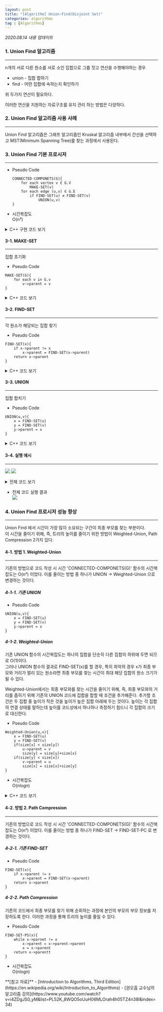```yaml
---
layout: post
title: "[Algorithm] Union-Find(Disjoint Set)"
categories: algorithms
tag : [Algorithms]
---
```


_2020.08.14 내용 업데이트_

### 1. Union Find 알고리즘
---
n개의 서로 다른 원소를 서로 소인 집합으로 그룹 짓고 연산을 수행해야하는 경우  

- union - 집합 합하기  
- find - 어떤 집합에 속하는지 확인하기  

위 두가지 연산이 필요하다.  

이러한 연산을 지원하는 자료구조를 유지 관리 하는 방법은 다양하다.  

### 2. Union Find 알고리즘 사용 사례 
---
Union Find 알고리즘은 그래프 알고리즘인 Kruskal 알고리즘 내부에서 간선을 선택하고 MST(Minimum Spanning Tree)를 찾는 과정에서 사용된다.  

### 3. Union Find 기본 프로시저 
---
- Pseudo Code
    ```
    CONNECTED-COMPONETS(G){
        for each vertex v ∈ G.V
            MAKE-SET(v)
        for each edge (u,v) ∈ G.E
            if FIND-SET(u) ≠ FIND-SET(v)
                UNION(u,v)
    }
    ```

- 시간복잡도  
    O(n²)

<details>
<summary>C++ 구현 코드 보기</summary>
<div markdown="1">

```cpp
void CONNECTED_COMPONENTS(char vertex[], Edge *edge[], SetItem *set[]){
    for(int vIndex=0; vIndex<10; vIndex++){
        set = MAKE_SET(vIndex, vertex[vIndex], set);
    }
    for(int eIndex=0; eIndex<7; eIndex++){
        if(FIND_SET(edge[eIndex]->e1, set) != FIND_SET(edge[eIndex]->e2, set))
            set = UNION(edge[eIndex]->e1,edge[eIndex]->e2, set);
    }
    return;
}
```
</div>
</details>


#### 3-1. MAKE-SET 
---
집합 초기화 

- Pseudo Code
```
MAKE-SET(G){
    for each v in G.v
        v->parent = v
}
```

<details>
<summary>C++ 코드 보기</summary>
<div markdown="1">

```cpp
void MAKE_SET(int index, char in, SetItem **set){
    *(set+index) = new SetItem(in, in);
}
```
</div>
</details>

#### 3-2. FIND-SET
---
각 원소가 해당되는 집합 찾기 

- Pseudo Code
```
FIND-SET(x){
    if x->parent != x
        x->parent = FIND-SET(x->parent)
    return x->parent
}
```

<details>
<summary>C++ 코드 보기</summary>
<div markdown="1">

```cpp
char FIND_SET(char target, SetItem **set){
    // 구조체의 인덱스 찾는 부분 
    int targetIndex;
    for(int sIndex=0; sIndex<10; sIndex++){
        if(set[sIndex]->origin == target) {
            targetIndex = sIndex;
            break;
        }
    }
    // pseudo code에 맞춰 작성한 부분 
    if(set[targetIndex]->parent != set[targetIndex]->origin){
        set[targetIndex]->parent = FIND_SET(set[targetIndex]->parent, set);
    }
    return set[targetIndex]->parent;
}
```
</div>
</details>

#### 3-3. UNION
---
집합 합치기 

- Pseudo Code 
```
UNION(u,v){
    x = FIND-SET(u)
    y = FIND-SET(v)
    y->parent = x
}
```

<details>
<summary>C++ 코드 보기</summary>
<div markdown="1">

```cpp
void UNION(char e1, char e2, SetItem **set){
    char x = FIND_SET(e1, set);
    char y = FIND_SET(e2, set);
    int xIndex, yIndex;

    for(int sIndex=0; sIndex<10; sIndex++){
        if(set[sIndex]->origin == x)
            xIndex = sIndex;
        if(set[sIndex]->origin == y)
            yIndex = sIndex;
    }

    set[yIndex]->parent = x;
}
```
</div>
</details>

#### 3-4. 실행 예시  
---
![](https://krispedia.github.io/assets/images/union_find_ex1.jpg)
![](https://krispedia.github.io/assets/images/union_find_ex2.jpg)

<details>
<summary>전체 코드 보기</summary>
<div markdown="1">

```cpp
#include<iostream>

using namespace std;

struct Edge{
    char e1;
    char e2;
    Edge(char e1, char e2):e1(e1), e2(e2){}
};
struct SetItem{
    char origin;
    char parent;
    SetItem(char origin, char parent): origin(origin), parent(parent){}
};

char FIND_SET(char target, SetItem **set);

////////////////// 출력용 /////////////////////////////
///
void checkSet(SetItem *set[]){
    for(int i=0; i<10; i++)
        cout<<set[i]->origin<<" ";
    cout<<endl;
    for(int i=0; i<10; i++)
        cout<<set[i]->parent<<" ";
    cout<<endl;
}
void printSet(SetItem *set[]){
    bool done[10] = {false};
    bool head[10] = {false};
    for(int setIndex=0; setIndex<10; setIndex++){
        char headChar = set[setIndex]->parent;
        for(int subIndex=0; subIndex<10; subIndex++){
            if(set[subIndex]->origin == headChar)
                head[subIndex] = true;
        }
    }
    for(int index=0; index<10; index++){
        if(head[index]){
            char headChar = set[index]->origin;
            cout<<"{ ";
            for(int setIndex=0; setIndex<10; setIndex++){
                if(FIND_SET(set[setIndex]->origin, set) == headChar)
                    cout<<set[setIndex]->origin<<" ";
            }
            cout<<"} ";
        }
    }
    cout<<endl;
}
///
////////////////////////////////////////////////////////

void MAKE_SET(int index, char in, SetItem **set){
    *(set+index) = new SetItem(in, in);
}
char FIND_SET(char target, SetItem **set){
    int targetIndex;
    for(int sIndex=0; sIndex<10; sIndex++){
        if(set[sIndex]->origin == target) {
            targetIndex = sIndex;
            break;
        }
    }
    if(set[targetIndex]->parent != set[targetIndex]->origin){
        set[targetIndex]->parent = FIND_SET(set[targetIndex]->parent, set);
    }
    return set[targetIndex]->parent;
}
void UNION(char e1, char e2, SetItem **set){
    char x = FIND_SET(e1, set);
    char y = FIND_SET(e2, set);
    int xIndex, yIndex;

    for(int sIndex=0; sIndex<10; sIndex++){
        if(set[sIndex]->origin == x)
            xIndex = sIndex;
        if(set[sIndex]->origin == y)
            yIndex = sIndex;
    }

    set[yIndex]->parent = x;
}

void CONNECTED_COMPONENTS(char vertex[], Edge *edge[], SetItem *set[]){
    for(int vIndex=0; vIndex<10; vIndex++){
        MAKE_SET(vIndex, vertex[vIndex], set);
    }
    cout<<" INIT ";
    printSet(set);
    for(int eIndex=0; eIndex<7; eIndex++){
        if(FIND_SET(edge[eIndex]->e1, set) != FIND_SET(edge[eIndex]->e2, set))
            UNION(edge[eIndex]->e1,edge[eIndex]->e2, set);
        cout<<"("<<edge[eIndex]->e1<<'-'<<edge[eIndex]->e2<<") ";
        printSet(set);
        //checkSet(set);
    }
    return;
}

int main(){
    SetItem *set[10];
    char vertex[] = {'a','b','c','d','e','f','g','h','i','j'};
    Edge *edge[] = { new Edge('b','d'),
                    new Edge('e','g'),
                    new Edge('a','c'),
                    new Edge('h','i'),
                    new Edge('a','b'),
                    new Edge('e','f'),
                    new Edge('b','c')
                    };

    CONNECTED_COMPONENTS(vertex, edge, set);

    return 0;
}
```
</div>
</details>

- 전체 코드 실행 결과  
    ![](https://krispedia.github.io/assets/images/union_find_ex3.jpg)

### 4. Union Find 프로시저 성능 향상
--- 

Union Find 에서 시간이 가장 많이 소요되는 구간이 최종 부모를 찾는 부분이다.  
이 시간을 줄이기 위해, 즉, 트리의 높이를 줄이기 위한 방법이 Weighted-Union, Path Compression 2가지 있다.  

#### 4-1. 방법 1. Weighted-Union 
---
기존의 방법으로 코드 작성 시 시간 'CONNECTED-COMPONETS(G)' 함수의 시간복잡도는 O(n²) 이었다. 이를 줄이는 방법 중 하나가 UNION -> Weighted-Union 으로 변경하는 것이다.  

##### 4-1-1. 기존 UNION

- Pseudo Code 
```
UNION(u,v){
    x = FIND-SET(u)
    y = FIND-SET(v)
    y->parent = x
}
```

##### 4-1-2. Weighted-Union

기존 UNION 함수의 시간복잡도는 하나의 집합을 단순히 다른 집합의 하위에 두면 되므로 O(1)이다.  
그러나 UNION 함수의 결과로 FIND-SET(x)를 할 경우, 특히 최악의 경우 x가 최종 부모와 거리가 멀리 있는 원소라면 최종 부모를 찾는 시간이 최대 해당 집합의 원소 크기가 될 수 있다.  

Weighted-Union에서는 최종 부모와를 찾는 시간을 줄이기 위해, 즉, 최종 부모와의 거리를 좁히기 위해 기존의 UNION 코드에 집합을 합할 때 조건을 추가해준다. 추가할 조건은 두 집합 중 높이가 작은 것을 높이가 높은 집합 아래에 두는 것이다. 높이는 각 집합의 연결 상태를 말하는데 높이를 코드상에서 하나하나 측정하기 힘드니 각 집합의 크기로 대신한다.  

- Pseudo Code
```
Weighted-Union(u,v){
    x = FIND-SET(u)
    y = FIND-SET(v)
    if(size[x] < size[y])
        u->parent = v
        size[y] = size[y]+size[x]
    if(size[y] < size[x])
        v->parent = u
        size[x] = size[x]+size[y]
}
```

- 시간복잡도  
O(nlogn)  

<details>
<summary>C++ 코드 보기</summary>
<div markdown="1">

```cpp
int size[10] = {1};

void UNION(char e1, char e2, SetItem **set){
    char x = FIND_SET(e1, set);
    char y = FIND_SET(e2, set);
    int xIndex, yIndex;

    for(int sIndex=0; sIndex<10; sIndex++){
        if(set[sIndex]->origin == x)
            xIndex = sIndex;
        if(set[sIndex]->origin == y)
            yIndex = sIndex;
    }

    if(size[xIndex] < size[yIndex]) {
        set[xIndex]->parent = y;
        size[y] = size[y] + size[x];
    }
    else{
        set[yIndex]->parent = x;
        size[x] = size[x] + size[y];
    }
}
```
</div>
</details>

#### 4-2. 방법 2. Path Compression
---
기존의 방법으로 코드 작성 시 시간 'CONNECTED-COMPONETS(G)' 함수의 시간복잡도는 O(n²) 이었다. 이를 줄이는 방법 중 하나가 FIND-SET -> FIND-SET-PC 로 변경하는 것이다. 

##### 4-2-1. 기존 FIND-SET
- Pseudo Code
```
FIND-SET(x){
    if x->parent != x
        x->parent = FIND-SET(x->parent)
    return x->parent
}
```

##### 4-2-2. Path Compression 

기존의 코드에서 최종 부모를 찾기 위해 순회하는 과정에 본인의 부모의 부모 정보를 저장하도록 한다. 이러한 과정을 통해 트리의 높이를 줄일 수 있다.  

- Pseudo Code
```
FIND-SET-PS(x){
    while x->parnet != x
        x->parent = x->parent->parent
        x = x->parent
    return x->parentt
}
```

- 시간복잡도  
O(nlogn)

<div class="divider"></div>
**[참고 자료]**
- [Introduction to Algorithms, Third Edition](https://en.wikipedia.org/wiki/Introduction_to_Algorithms)
- [권오흠 교수님의 알고리즘 강의](https://www.youtube.com/watch?v=i4ZDgJS0_yM&list=PL52K_8WQO5oUuH06MLOrah4h05TZ4n38l&index=34)